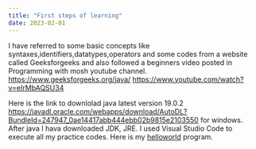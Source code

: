 ```yaml
---
title: "First steps of learning"
date: 2023-02-01
---
```

I have referred to some basic concepts like syntaxes,identifiers,datatypes,operators and some codes from a website called Geeksforgeeks and also followed a beginners video posted in Programming with mosh youtube channel.
https://www.geeksforgeeks.org/java/
https://www.youtube.com/watch?v=eIrMbAQSU34

Here is the link to downlolad java latest version 19.0.2 https://javadl.oracle.com/webapps/download/AutoDL?BundleId=247947_0ae14417abb444ebb02b9815e2103550 for windows.
After java I hava downloaded JDK, JRE. I used Visual Studio Code to execute all my practice codes. Here is my [helloworld](https://github.com/Srihitha2/Software-Engineering/blob/main/codes/helloworld.java) program.


